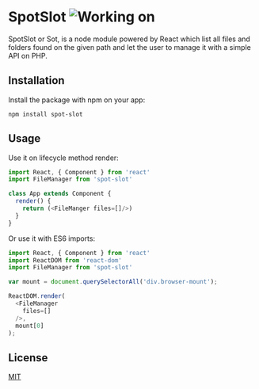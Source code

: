 
# SpotSlot ![Working on](https://www.flaticon.com/free-icon/challenges_1933952)
SpotSlot or Sot, is a node module powered by React which list all files and folders found on the given path and let the user to manage it with a simple API on PHP.

## Installation
Install the package with npm on your app:

```
npm install spot-slot
```

## Usage
Use it on lifecycle method render:

```javascript
import React, { Component } from 'react'
import FileManager from 'spot-slot'

class App extends Component {
  render() {
    return (<FileManger files=[]/>)
  }
}
```
Or use it with ES6 imports:
```javascript
import React, { Component } from 'react'
import ReactDOM from 'react-dom'
import FileManager from 'spot-slot'

var mount = document.querySelectorAll('div.browser-mount');

ReactDOM.render(
  <FileManager
    files=[]
  />,
  mount[0]
);
```

## License
[MIT](https://choosealicense.com/licenses/mit/)
